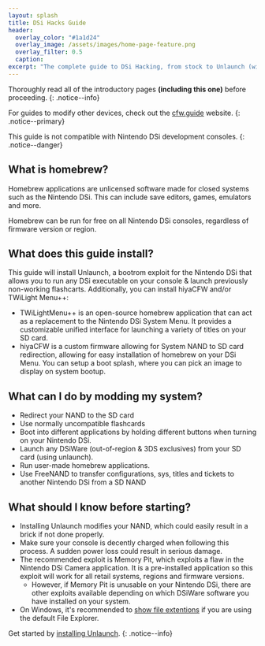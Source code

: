 ```yaml
---
layout: splash
title: DSi Hacks Guide
header:
  overlay_color: "#1a1d24"
  overlay_image: /assets/images/home-page-feature.png
  overlay_filter: 0.5
  caption:
excerpt: "The complete guide to DSi Hacking, from stock to Unlaunch (with additional hiyaCFW and/or TWiLight Menu++ setups)."
---
```


Thoroughly read all of the introductory pages **(including this one)** before proceeding.
{: .notice--info}

For guides to modify other devices, check out the [cfw.guide](https://cfw.guide) website.
{: .notice--primary}

This guide is not compatible with Nintendo DSi development consoles.
{: .notice--danger}

## What is homebrew?

Homebrew applications are unlicensed software made for closed systems such as the Nintendo DSi. This can include save editors, games, emulators and more.

Homebrew can be run for free on all Nintendo DSi consoles, regardless of firmware version or region.

## What does this guide install?

This guide will install Unlaunch, a bootrom exploit for the Nintendo DSi that allows you to run any DSi executable on your console & launch previously non-working flashcarts. Additionally, you can install hiyaCFW and/or TWiLight Menu++:

- TWiLightMenu++ is an open-source homebrew application that can act as a replacement to the Nintendo DSi System Menu. It provides a customizable unified interface for launching a variety of titles on your SD card.
- hiyaCFW is a custom firmware allowing for System NAND to SD card redirection, allowing for easy installation of homebrew on your DSi Menu. You can setup a boot splash, where you can pick an image to display on system bootup.

## What can I do by modding my system?

- Redirect your NAND to the SD card
- Use normally uncompatible flashcards
- Boot into different applications by holding different buttons when turning on your Nintendo DSi.
- Launch any DSiWare (out-of-region & 3DS exclusives) from your SD card (using unlaunch).
- Run user-made homebrew applications.
- Use FreeNAND to transfer configurations, sys, titles and tickets to another Nintendo DSi from a SD NAND

## What should I know before starting?

- Installing Unlaunch modifies your NAND, which could easily result in a brick if not done properly.
- Make sure your console is decently charged when following this process. A sudden power loss could result in serious damage.
- The recommended exploit is Memory Pit, which exploits a flaw in the Nintendo DSi Camera application. It is a pre-installed application so this exploit will work for all retail systems, regions and firmware versions.
  - However, if Memory Pit is unusable on your Nintendo DSi, there are other exploits available depending on which DSiWare software you have installed on your system.
- On Windows, it's recommended to [show file extentions](file-extensions-(windows)) if you are using the default File Explorer.

Get started by [installing Unlaunch](installing-unlaunch).
{: .notice--info}
